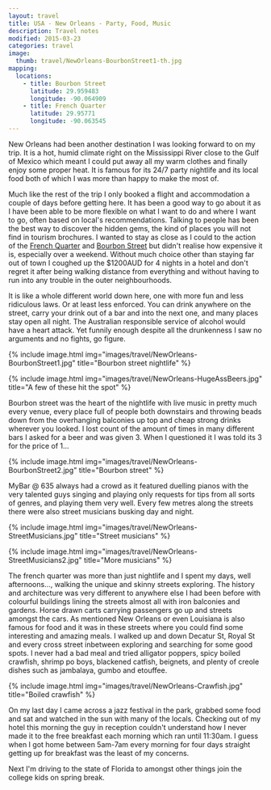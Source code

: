 ```yaml
---
layout: travel
title: USA - New Orleans - Party, Food, Music
description: Travel notes
modified: 2015-03-23
categories: travel
image:
  thumb: travel/NewOrleans-BourbonStreet1-th.jpg
mapping:
  locations:
    - title: Bourbon Street
      latitude: 29.959483
      longitude: -90.064909
    - title: French Quarter
      latitude: 29.95771
      longitude: -90.063545
---
```


New Orleans had been another destination I was looking forward to on my trip. It is a hot, humid climate right on the Mississippi River close to the Gulf of Mexico which meant I could put away all my warm clothes and finally enjoy some proper heat. It is famous for its 24/7 party nightlife and its local food both of which I was more than happy to make the most of.

Much like the rest of the trip I only booked a flight and accommodation a couple of days before getting here. It has been a good way to go about it as I have been able to be more flexible on what I want to do and where I want to go, often based on local's recommendations. Talking to people has been the best way to discover the hidden gems, the kind of places you will not find in tourism brochures. I wanted to stay as close as I could to the action of the [French Quarter](http://en.wikipedia.org/wiki/French_Quarter) and [Bourbon Street](http://en.wikipedia.org/wiki/Bourbon_Street) but didn't realise how expensive it is, especially over a weekend. Without much choice other than staying far out of town I coughed up the $1200AUD for 4 nights in a hotel and don't regret it after being walking distance from everything and without having to run into any trouble in the outer neighbourhoods.

It is like a whole different world down here, one with more fun and less ridiculous laws. Or at least less enforced. You can drink anywhere on the street, carry your drink out of a bar and into the next one, and many places stay open all night. The Australian responsible service of alcohol would have a heart attack. Yet funnily enough despite all the drunkenness I saw no arguments and no fights, go figure.

{% include image.html img="images/travel/NewOrleans-BourbonStreet1.jpg" title="Bourbon street nightlife" %}

{% include image.html img="images/travel/NewOrleans-HugeAssBeers.jpg" title="A few of these hit the spot" %}

Bourbon street was the heart of the nightlife with live music in pretty much every venue, every place full of people both downstairs and throwing beads down from the overhanging balconies up top and cheap strong drinks wherever you looked. I lost count of the amount of times in many different bars I asked for a beer and was given 3. When I questioned it I was told its 3 for the price of 1...

{% include image.html img="images/travel/NewOrleans-BourbonStreet2.jpg" title="Bourbon street" %}

MyBar @ 635 always had a crowd as it featured duelling pianos with the very talented guys singing and playing only requests for tips from all sorts of genres, and playing them very well. Every few metres along the streets there were also street musicians busking day and night.

{% include image.html img="images/travel/NewOrleans-StreetMusicians.jpg" title="Street musicians" %}

{% include image.html img="images/travel/NewOrleans-StreetMusicians2.jpg" title="More musicians" %}

The french quarter was more than just nightlife and I spent my days, well afternoons..., walking the unique and skinny streets exploring. The history and architecture was very different to anywhere else I had been before with colourful buildings lining the streets almost all with iron balconies and gardens. Horse drawn carts carrying passengers go up and streets amongst the cars. As mentioned New Orleans or even Louisiana is also famous for food and it was in these streets where you could find some interesting and amazing meals. I walked up and down Decatur St, Royal St and every cross street inbetween exploring and searching for some good spots. I never had a bad meal and tried alligator poppers, spicy boiled crawfish, shrimp po boys, blackened catfish, beignets, and plenty of creole dishes such as jambalaya, gumbo and etouffee.

{% include image.html img="images/travel/NewOrleans-Crawfish.jpg" title="Boiled crawfish" %}

On my last day I came across a jazz festival in the park, grabbed some food and sat and watched in the sun with many of the locals. Checking out of my hotel this morning the guy in reception couldn't understand how I never made it to the free breakfast each morning which ran until 11:30am. I guess when I got home between 5am-7am every morning for four days straight getting up for breakfast was the least of my concerns.

Next I'm driving to the state of Florida to amongst other things join the college kids on spring break.